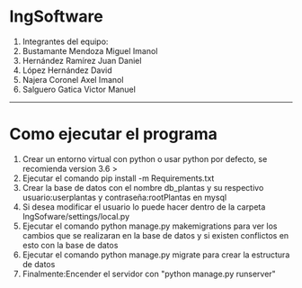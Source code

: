 # IngSoftware
1. Integrantes del equipo:
2. Bustamante Mendoza Miguel Imanol
3. Hernández Ramírez Juan Daniel
4. López Hernández David
5. Najera Coronel Axel Imanol
6. Salguero Gatica Victor Manuel

---
# Como ejecutar el programa
1. Crear un entorno virtual con python o usar python por defecto, se recomienda version 3.6 >
2. Ejecutar el comando pip install -m Requirements.txt
3. Crear la base de datos con el nombre db_plantas y su respectivo usuario:userplantas y contraseña:rootPlantas en mysql 
4. Si desea modificar el usuario lo puede hacer dentro de la carpeta IngSofware/settings/local.py
5. Ejecutar el comando python manage.py makemigrations para ver los cambios que se realizaran en la base de datos y si existen conflictos en esto con la base de datos
6. Ejecutar el comando python manage.py migrate para crear la estructura de datos
7. Finalmente:Encender el servidor con "python manage.py runserver"
